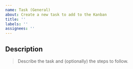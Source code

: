 ```yaml
---
name: Task (General)
about: Create a new task to add to the Kanban
title: ''
labels: ''
assignees: ''
---
```


## Description
> Describe the task and (optionally) the steps to follow.

